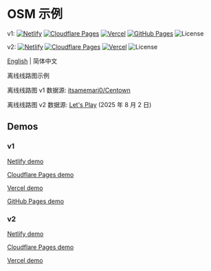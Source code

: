 # OSM 示例
v1: [![Netlify](http://img.shields.io/netlify/0add044d-e962-42a2-8f2f-1fd918d57bc4?style=flat-square&logo=netlify&logoColor=white&label=Netlify)](//mtr-osm-v1.netlify.app)
[![Cloudflare Pages](https://badge.gteh.top/?url=http%3A%2F%2Fmtr-osm-v1.pages.dev&style=flat-square&logo=cloudflare&name=Cloudflare+Pages&logoColor=white)](//mtr-osm-v1.pages.dev)
[![Vercel](https://badge.gteh.top/vercel/mtr-osm-v1?style=flat-square&name=Vercel)](//mtr-osm-v1.vercel.app)
[![GitHub Pages](https://badge.gteh.top/?url=http%3A%2F%2Fmtr-offline-system-map.github.io%2Fosm-server-v1%2F&style=flat-square&logo=github&name=GitHub+Pages)](//mtr-offline-system-map.github.io/osm-server-v1/)
![License](https://img.shields.io/badge/License-MIT-blue?style=flat-square)

v2: [![Netlify](http://img.shields.io/netlify/2061d03f-6bf3-4e0d-aa5f-f48949feaaa2?style=flat-square&logo=netlify&logoColor=white&label=Netlify)](//mtr-osm-v2.netlify.app)
[![Cloudflare Pages](https://badge.gteh.top/?url=http%3A%2F%2Fmtr-osm-v2.pages.dev&style=flat-square&logo=cloudflare&name=Cloudflare+Pages&logoColor=white)](//mtr-osm-v2.pages.dev)
[![Vercel](https://badge.gteh.top/vercel/mtr-osm-v2?style=flat-square&name=Vercel)](//mtr-osm-v2.vercel.app)
![License](https://img.shields.io/badge/License-MIT-blue?style=flat-square)

[English](//github.com/MTR-Offline-System-Map/example/blob/main/README.md) | 简体中文

离线线路图示例

离线线路图 v1 数据源: [itsamemari0/Centown](//github.com/itsamemari0/Centown)

离线线路图 v2 数据源: [Let's Play](//letsplay.minecrafttransitrailway.com/system-map/) (2025 年 8 月 2 日)

## Demos

### v1

[Netlify demo](//mtr-osm-v1.netlify.app/zh-Hans/)

[Cloudflare Pages demo](//mtr-osm-v1.pages.dev/zh-Hans/)

[Vercel demo](//mtr-osm-v1.vercel.app/zh-Hans/)

[GitHub Pages demo](//mtr-offline-system-map.github.io/osm-server-v1/)

### v2

[Netlify demo](//mtr-osm-v2.netlify.app/zh-Hans/)

[Cloudflare Pages demo](//mtr-osm-v2.pages.dev/zh-Hans/)

[Vercel demo](//mtr-osm-v2.vercel.app/zh-Hans/)